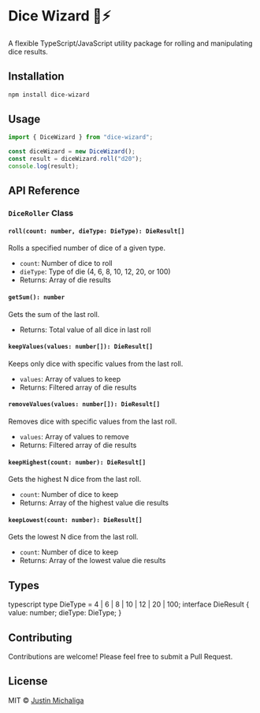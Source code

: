 # Dice Wizard 🎲⚡️

A flexible TypeScript/JavaScript utility package for rolling and manipulating dice results.

## Installation

```bash
npm install dice-wizard
```

## Usage

```typescript
import { DiceWizard } from "dice-wizard";

const diceWizard = new DiceWizard();
const result = diceWizard.roll("d20");
console.log(result);
```

## API Reference

### `DiceRoller` Class

#### `roll(count: number, dieType: DieType): DieResult[]`

Rolls a specified number of dice of a given type.

- `count`: Number of dice to roll
- `dieType`: Type of die (4, 6, 8, 10, 12, 20, or 100)
- Returns: Array of die results

#### `getSum(): number`

Gets the sum of the last roll.

- Returns: Total value of all dice in last roll

#### `keepValues(values: number[]): DieResult[]`

Keeps only dice with specific values from the last roll.

- `values`: Array of values to keep
- Returns: Filtered array of die results

#### `removeValues(values: number[]): DieResult[]`

Removes dice with specific values from the last roll.

- `values`: Array of values to remove
- Returns: Filtered array of die results

#### `keepHighest(count: number): DieResult[]`

Gets the highest N dice from the last roll.

- `count`: Number of dice to keep
- Returns: Array of the highest value die results

#### `keepLowest(count: number): DieResult[]`

Gets the lowest N dice from the last roll.

- `count`: Number of dice to keep
- Returns: Array of the lowest value die results

## Types

typescript
type DieType = 4 | 6 | 8 | 10 | 12 | 20 | 100;
interface DieResult {
value: number;
dieType: DieType;
}

## Contributing

Contributions are welcome! Please feel free to submit a Pull Request.

## License

MIT © [Justin Michaliga](https://github.com/jmichaliga)
